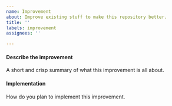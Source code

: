 ```yaml
---
name: Improvement
about: Improve existing stuff to make this repository better.
title: ''
labels: improvement
assignees: ''

---
```


#### Describe the improvement
A short and crisp summary of what this improvement is all about.
#### Implementation
How do you plan to implement this improvement.
